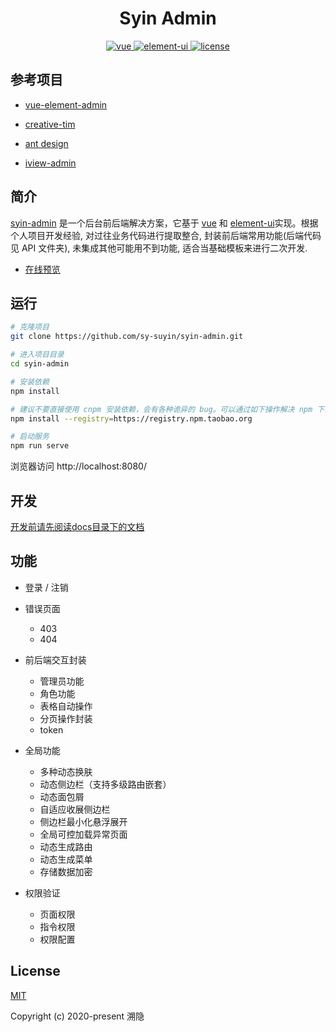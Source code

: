 <h1 align="center">
	Syin Admin
</h1>

<p align="center">
  <a href="https://github.com/vuejs/vue">
    <img src="https://img.shields.io/badge/vue-2.6.11-brightgreen.svg" alt="vue">
  </a>
  <a href="https://github.com/ElemeFE/element">
    <img src="https://img.shields.io/badge/element--ui-2.13.0-brightgreen.svg" alt="element-ui">
  </a>
  <a href="https://github.com/sy-suyin/syin-admin/blob/master/LICENSE">
    <img src="https://img.shields.io/github/license/mashape/apistatus.svg" alt="license">
  </a>
</p>

## 参考项目

- [vue-element-admin](https://panjiachen.github.io/vue-element-admin-site/zh)

- [creative-tim](https://demos.creative-tim.com/material-dashboard-pro/examples/dashboard.html)

- [ant design](https://preview.pro.ant.design/)

- [iview-admin](https://github.com/iview/iview-admin)

## 简介

[syin-admin](https://admin.e.syin.top) 是一个后台前后端解决方案，它基于 [vue](https://github.com/vuejs/vue) 和 [element-ui](https://github.com/ElemeFE/element)实现。根据个人项目开发经验, 对过往业务代码进行提取整合, 封装前后端常用功能(后端代码见 API 文件夹), 未集成其他可能用不到功能, 适合当基础模板来进行二次开发.

- [在线预览](https://admin.e.syin.top)

## 运行

```bash
# 克隆项目
git clone https://github.com/sy-suyin/syin-admin.git

# 进入项目目录
cd syin-admin

# 安装依赖
npm install

# 建议不要直接使用 cnpm 安装依赖，会有各种诡异的 bug。可以通过如下操作解决 npm 下载速度慢的问题
npm install --registry=https://registry.npm.taobao.org

# 启动服务
npm run serve
```

浏览器访问 http://localhost:8080/

## 开发

[开发前请先阅读docs目录下的文档](https://github.com/sy-suyin/syin-admin/tree/master/docs)

## 功能

- 登录 / 注销

- 错误页面
  - 403
  - 404

- 前后端交互封装
	- 管理员功能
	- 角色功能
	- 表格自动操作
	- 分页操作封装
	- token

- 全局功能
	- 多种动态换肤
	- 动态侧边栏（支持多级路由嵌套）
	- 动态面包屑
	- 自适应收展侧边栏
	- 侧边栏最小化悬浮展开
	- 全局可控加载异常页面
	- 动态生成路由
	- 动态生成菜单
	- 存储数据加密

- 权限验证
	- 页面权限
	- 指令权限
	- 权限配置

## License

[MIT](https://github.com/sy-suyin/syin-admin/blob/master/LICENSE)

Copyright (c) 2020-present 溯隐